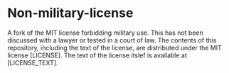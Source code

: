 # Non-military-license
A fork of the MIT license forbidding military use. This has not been discussed with a lawyer or tested in a court of law. The contents of this repository, including the text of the license, are distributed under the MIT license [LICENSE]. The text of the license itslef is available at [LICENSE_TEXT].

